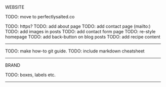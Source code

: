 WEBSITE

TODO: move to perfectlysalted.co
<!-- TODO: add 404 page -->
TODO: https?
TODO: add about page
TODO: add contact page (mailto:)
TODO: add images in posts
TODO: add contact form page
TODO: re-style homepage
TODO: add back-button on blog posts
TODO: add recipe content
_________________________________________

TODO: make how-to git guide.
TODO: include markdown cheatsheet
_________________________________________

BRAND

TODO: boxes, labels etc.
_________________________________________


